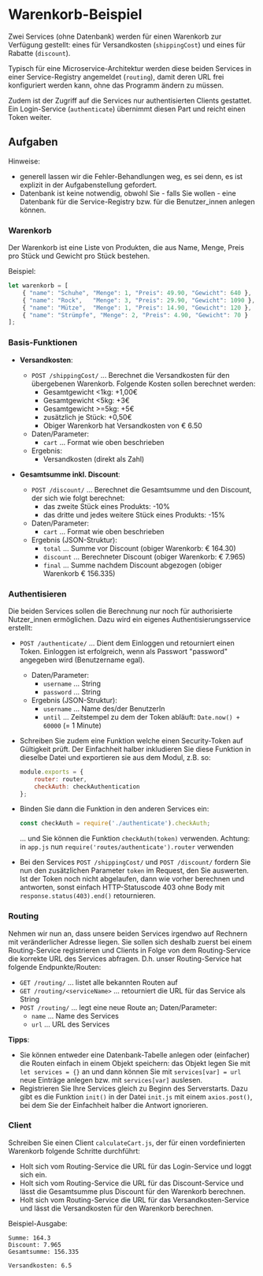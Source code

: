 # Warenkorb-Beispiel

Zwei Services (ohne Datenbank) werden für einen Warenkorb zur Verfügung
gestellt: eines für Versandkosten (`shippingCost`) und eines für
Rabatte (`discount`).

Typisch für eine Microservice-Architektur werden diese beiden Services
in einer Service-Registry angemeldet (`routing`), damit deren URL
frei konfiguriert werden kann, ohne das Programm ändern zu müssen.

Zudem ist der Zugriff auf die Services nur authentisierten Clients
gestattet. Ein Login-Service (`authenticate`) übernimmt diesen Part
und reicht einen Token weiter.


## Aufgaben

Hinweise:
 
* generell lassen wir die Fehler-Behandlungen weg, es sei denn,
  es ist explizit in der Aufgabenstellung gefordert.
* Datenbank ist keine notwendig, obwohl Sie - falls Sie wollen -
  eine Datenbank für die Service-Registry bzw. für die Benutzer_innen
  anlegen können.

### Warenkorb

Der Warenkorb ist eine Liste von Produkten, die aus Name, Menge, Preis pro Stück
und Gewicht pro Stück bestehen.

Beispiel:
```javascript
let warenkorb = [
    { "name": "Schuhe", "Menge": 1, "Preis": 49.90, "Gewicht": 640 },
    { "name": "Rock",   "Menge": 3, "Preis": 29.90, "Gewicht": 1090 },
    { "name": "Mütze",  "Menge": 1, "Preis": 14.90, "Gewicht": 120 },
    { "name": "Strümpfe", "Menge": 2, "Preis": 4.90, "Gewicht": 70 }
];
```

### Basis-Funktionen

* **Versandkosten**:
  * `POST /shippingCost/` ... Berechnet die Versandkosten für den übergebenen Warenkorb.
     Folgende Kosten sollen berechnet werden:
     * Gesamtgewicht <1kg: +1,00€
     * Gesamtgewicht <5kg: +3€
     * Gesamtgewicht >=5kg: +5€
     * zusätzlich je Stück: +0,50€
     * Obiger Warenkorb hat Versandkosten von € 6.50
  * Daten/Parameter:
    * `cart` ... Format wie oben beschrieben
  * Ergebnis:
    * Versandkosten (direkt als Zahl)
    
* **Gesamtsumme inkl. Discount**:
  * `POST /discount/` ... Berechnet die Gesamtsumme und den Discount,
    der sich wie folgt berechnet:
    * das zweite Stück eines Produkts: -10%
    * das dritte und jedes weitere Stück eines Produkts: -15%
  * Daten/Parameter:
    * `cart` ... Format wie oben beschrieben
  * Ergebnis (JSON-Struktur):
    * `total` ... Summe vor Discount (obiger Warenkorb: € 164.30)
    * `discount` ... Berechneter Discount (obiger Warenkorb: € 7.965)
    * `final` ... Summe nachdem Discount abgezogen (obiger Warenkorb € 156.335)

### Authentisieren

Die beiden Services sollen die Berechnung nur noch für authorisierte Nutzer_innen
ermöglichen. Dazu wird ein eigenes Authentisierungsservice erstellt:

* `POST /authenticate/` ... Dient dem Einloggen und retourniert einen Token. Einloggen
  ist erfolgreich, wenn als Passwort "password" angegeben wird (Benutzername egal).
  * Daten/Parameter:
    * `username` ... String
    * `password` ... String
  * Ergebnis (JSON-Struktur):
    * `username` ... Name des/der BenutzerIn
    * `until` ... Zeitstempel zu dem der Token abläuft: `Date.now() + 60000` (= 1 Minute)

* Schreiben Sie zudem eine Funktion welche einen Security-Token auf Gültigkeit prüft.
  Der Einfachheit halber inkludieren Sie diese Funktion in dieselbe Datei und
  exportieren sie aus dem Modul, z.B. so:
  ```javascript
  module.exports = {
      router: router,
      checkAuth: checkAuthentication
  }; 
  ```

* Binden Sie dann die Funktion in den anderen Services ein:
  ```javascript
  const checkAuth = require('./authenticate').checkAuth;
  ``` 
  ... und Sie können die Funktion `checkAuth(token)` verwenden.
  Achtung: in `app.js` nun `require('routes/authenticate').router` verwenden
  
* Bei den Services `POST /shippingCost/` und `POST /discount/` fordern Sie nun
  den zusätzlichen Parameter `token` im Request, den Sie auswerten. Ist der
  Token noch nicht abgelaufen, dann wie vorher berechnen und antworten, sonst
  einfach HTTP-Statuscode 403 ohne Body mit `response.status(403).end()` retournieren.


### Routing

Nehmen wir nun an, dass unsere beiden Services irgendwo auf Rechnern mit
veränderlicher Adresse liegen. Sie sollen sich deshalb zuerst bei einem
Routing-Service registrieren und Clients in Folge von dem Routing-Service
die korrekte URL des Services abfragen. D.h. unser Routing-Service hat folgende
Endpunkte/Routen:

* `GET /routing/` ... listet alle bekannten Routen auf
* `GET /routing/<serviceName>` ... retourniert die URL für das Service als String
* `POST /routing/` ... legt eine neue Route an;
  Daten/Parameter:
    * `name` ... Name des Services
    * `url` ... URL des Services
    
**Tipps**:

* Sie können entweder eine Datenbank-Tabelle anlegen oder (einfacher)
  die Routen einfach in einem Objekt speichern: das Objekt legen Sie mit
  `let services = {}` an und dann können Sie mit `services[var] = url`
  neue Einträge anlegen bzw. mit `services[var]` auslesen.
* Registrieren Sie Ihre Services gleich zu Beginn des Serverstarts.
  Dazu gibt es die Funktion `init()` in der Datei `init.js` mit einem
  `axios.post()`, bei dem Sie der Einfachheit halber die Antwort ignorieren.

  
### Client

Schreiben Sie einen Client `calculateCart.js`, der für einen vordefinierten
Warenkorb folgende Schritte durchführt:

* Holt sich vom Routing-Service die URL für das Login-Service und loggt sich ein.
* Holt sich vom Routing-Service die URL für das Discount-Service und
  lässt die Gesamtsumme plus Discount für den Warenkorb berechnen.
* Holt sich vom Routing-Service die URL für das Versandkosten-Service und
  lässt die Versandkosten für den Warenkorb berechnen.
  
Beispiel-Ausgabe:
```
Summe: 164.3
Discount: 7.965
Gesamtsumme: 156.335

Versandkosten: 6.5
```
